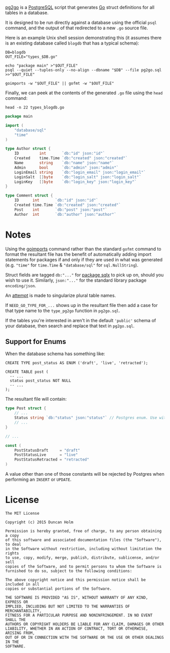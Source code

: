 [pg2go] is a [PostgreSQL] script that generates [Go] struct definitions for all
tables in a database.

It is designed to be run directly against a database using the official `psql` command, and the output of that redirected to a new `.go` source file.

Here is an example Unix shell session demonstrating this (it assumes there is an existing database called `blogdb` that has a typical schema):

```shell
DB=blogdb
OUT_FILE="types_$DB.go"

echo "package main" >"$OUT_FILE"
psql --quiet --tuples-only --no-align --dbname "$DB" --file pg2go.sql >>"$OUT_FILE"

goimports -w "$OUT_FILE" || gofmt -w "$OUT_FILE"
```

Finally, we can peek at the contents of the generated `.go` file using the `head` command:

```shell
head -n 22 types_blogdb.go
```

```go
package main

import (
    "database/sql"
    "time"
)

type Author struct {
    ID         int       `db:"id" json:"id"`
    Created    time.Time `db:"created" json:"created"`
    Name       string    `db:"name" json:"name"`
    Admin      bool      `db:"admin" json:"admin"`
    LoginEmail string    `db:"login_email" json:"login_email"`
    LoginSalt  []byte    `db:"login_salt" json:"login_salt"`
    LoginKey   []byte    `db:"login_key" json:"login_key"`
}

type Comment struct {
    ID      int       `db:"id" json:"id"`
    Created time.Time `db:"created" json:"created"`
    Post    int       `db:"post" json:"post"`
    Author  int       `db:"author" json:"author"`
```

# Notes

Using the [goimports] command rather than the standard `gofmt` command to format the resultant file has the benefit of automatically adding import statements for packages if and only if they are used in what was generated (e.g. `"time"` for `time.Time` & `"database/sql"` for `sql.NullString`).

Struct fields are tagged `db:"..."` for [package sqlx][sqlx] to pick up on, should you wish to use it. Similarly, `json:"..."` for the standard library package `encoding/json`.

An [attempt](https://github.com/frou/pg2go/blob/master/pg2go.sql#L83) is made to singularize plural table names.

If `NEED_GO_TYPE_FOR_...` shows up in the resultant file then add a case for that type name to the `type_pg2go` function in `pg2go.sql`.

If the tables you're interested in aren't in the default `'public'` schema of your database, then search and replace that text in `pg2go.sql`.

## Support for Enums

When the database schema has something like:

```plpgsql
CREATE TYPE post_status AS ENUM ('draft', 'live', 'retracted');

CREATE TABLE post (
  -- ...
  status post_status NOT NULL
  -- ...
);
```

The resultant file will contain:

```go
type Post struct {
    // ...
    Status string `db:"status" json:"status"` // Postgres enum. Use with the PostStatus* constants.
    // ...
}

// ...

const (
    PostStatusDraft     = "draft"
    PostStatusLive      = "live"
    PostStatusRetracted = "retracted"
)
```

A value other than one of those constants will be rejected by Postgres when performing an `INSERT` or `UPDATE`.

# License

```text
The MIT License

Copyright (c) 2015 Duncan Holm

Permission is hereby granted, free of charge, to any person obtaining a copy
of this software and associated documentation files (the "Software"), to deal
in the Software without restriction, including without limitation the rights
to use, copy, modify, merge, publish, distribute, sublicense, and/or sell
copies of the Software, and to permit persons to whom the Software is
furnished to do so, subject to the following conditions:

The above copyright notice and this permission notice shall be included in all
copies or substantial portions of the Software.

THE SOFTWARE IS PROVIDED "AS IS", WITHOUT WARRANTY OF ANY KIND, EXPRESS OR
IMPLIED, INCLUDING BUT NOT LIMITED TO THE WARRANTIES OF MERCHANTABILITY,
FITNESS FOR A PARTICULAR PURPOSE AND NONINFRINGEMENT. IN NO EVENT SHALL THE
AUTHORS OR COPYRIGHT HOLDERS BE LIABLE FOR ANY CLAIM, DAMAGES OR OTHER
LIABILITY, WHETHER IN AN ACTION OF CONTRACT, TORT OR OTHERWISE, ARISING FROM,
OUT OF OR IN CONNECTION WITH THE SOFTWARE OR THE USE OR OTHER DEALINGS IN THE
SOFTWARE.
```

[pg2go]: https://github.com/frou/pg2go
[postgresql]: https://www.postgresql.org
[psql]: http://www.postgresql.org/docs/current/static/app-psql.html
[goimports]: https://godoc.org/golang.org/x/tools/cmd/goimports
[go]: https://www.golang.org
[sqlx]: https://github.com/jmoiron/sqlx
